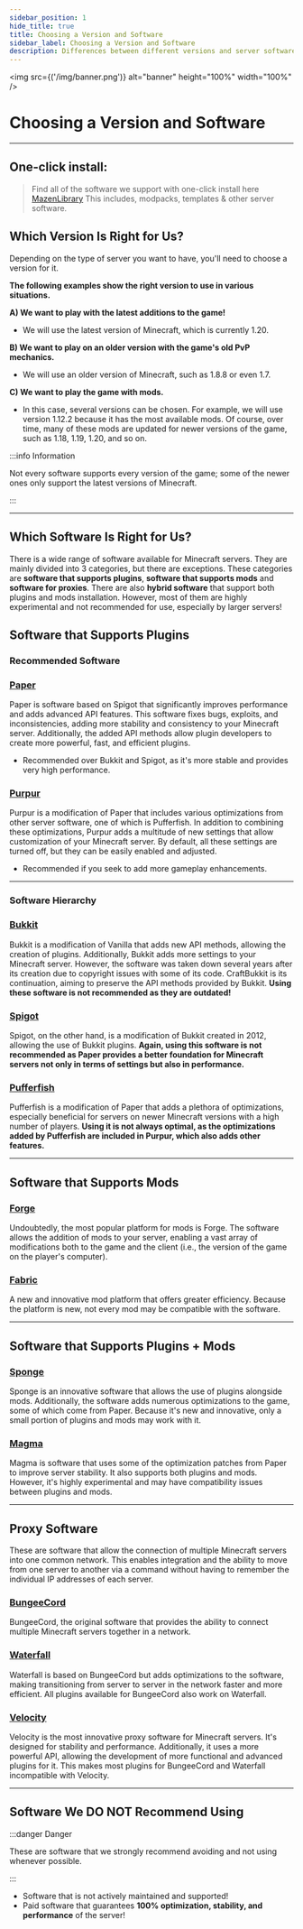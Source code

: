 ```yaml
---
sidebar_position: 1
hide_title: true
title: Choosing a Version and Software
sidebar_label: Choosing a Version and Software
description: Differences between different versions and server software for Minecraft servers
---
```


<img src={('/img/banner.png')} alt="banner" height="100%" width="100%" />

<div class="text--center">
<h1>Choosing a Version and Software</h1>
</div>

---
## One-click install:
> Find all of the software we support with one-click install here [MazenLibrary](https://www.mazenhost.com/library)
> This includes, modpacks, templates & other server software.


## Which Version Is Right for Us?
Depending on the type of server you want to have, you'll need to choose a version for it.

**The following examples show the right version to use in various situations.**

**A) We want to play with the latest additions to the game!**
- We will use the latest version of Minecraft, which is currently 1.20.

**B) We want to play on an older version with the game's old PvP mechanics.**
- We will use an older version of Minecraft, such as 1.8.8 or even 1.7.

**C) We want to play the game with mods.**
- In this case, several versions can be chosen. For example, we will use version 1.12.2 because it has the most available mods. Of course, over time, many of these mods are updated for newer versions of the game, such as 1.18, 1.19, 1.20, and so on.

:::info Information

Not every software supports every version of the game; some of the newer ones only support the latest versions of Minecraft.

:::

---

## Which Software Is Right for Us?
There is a wide range of software available for Minecraft servers. They are mainly divided into 3 categories, but there are exceptions. These categories are **software that supports plugins**,  **software that supports mods** and **software for proxies**. There are also **hybrid software** that support both plugins and mods installation. However, most of them are highly experimental and not recommended for use, especially by larger servers!

## Software that Supports Plugins

### Recommended Software
### [Paper](https://papermc.io/downloads/paper)
Paper is software based on Spigot that significantly improves performance and adds advanced API features. This software fixes bugs, exploits, and inconsistencies, adding more stability and consistency to your Minecraft server. Additionally, the added API methods allow plugin developers to create more powerful, fast, and efficient plugins.
- Recommended over Bukkit and Spigot, as it's more stable and provides very high performance.

### [Purpur](https://purpurmc.org/)
Purpur is a modification of Paper that includes various optimizations from other server software, one of which is Pufferfish. In addition to combining these optimizations, Purpur adds a multitude of new settings that allow customization of your Minecraft server. By default, all these settings are turned off, but they can be easily enabled and adjusted. 
 - Recommended if you seek to add more gameplay enhancements.

---

### Software Hierarchy

### [Bukkit](https://bukkit.org/)
Bukkit is a modification of Vanilla that adds new API methods, allowing the creation of plugins. Additionally, Bukkit adds more settings to your Minecraft server. However, the software was taken down several years after its creation due to copyright issues with some of its code. CraftBukkit is its continuation, aiming to preserve the API methods provided by Bukkit. **Using these software is not recommended as they are outdated!**

### [Spigot](https://www.spigotmc.org/)
Spigot, on the other hand, is a modification of Bukkit created in 2012, allowing the use of Bukkit plugins. **Again, using this software is not recommended as Paper provides a better foundation for Minecraft servers not only in terms of settings but also in performance.**

### [Pufferfish](https://pufferfish.host/downloads)
Pufferfish is a modification of Paper that adds a plethora of optimizations, especially beneficial for servers on newer Minecraft versions with a high number of players. **Using it is not always optimal, as the optimizations added by Pufferfish are included in Purpur, which also adds other features.**

---

## Software that Supports Mods

### [Forge](https://files.minecraftforge.net/net/minecraftforge/forge/)
Undoubtedly, the most popular platform for mods is Forge. The software allows the addition of mods to your server, enabling a vast array of modifications both to the game and the client (i.e., the version of the game on the player's computer).

### [Fabric](https://fabricmc.net/)
A new and innovative mod platform that offers greater efficiency. Because the platform is new, not every mod may be compatible with the software.

---

## Software that Supports Plugins + Mods

### [Sponge](https://spongepowered.org/)
Sponge is an innovative software that allows the use of plugins alongside mods. Additionally, the software adds numerous optimizations to the game, some of which come from Paper. Because it's new and innovative, only a small portion of plugins and mods may work with it.

### [Magma](https://magmafoundation.org/)
Magma is software that uses some of the optimization patches from Paper to improve server stability. It also supports both plugins and mods. However, it's highly experimental and may have compatibility issues between plugins and mods.

---

## Proxy Software
These are software that allow the connection of multiple Minecraft servers into one common network. This enables integration and the ability to move from one server to another via a command without having to remember the individual IP addresses of each server.

### [BungeeCord](https://github.com/SpigotMC/BungeeCord)
BungeeCord, the original software that provides the ability to connect multiple Minecraft servers together in a network.

### [Waterfall](https://papermc.io/software/waterfall)
Waterfall is based on BungeeCord but adds optimizations to the software, making transitioning from server to server in the network faster and more efficient. All plugins available for BungeeCord also work on Waterfall.

### [Velocity](https://papermc.io/software/velocity)
Velocity is the most innovative proxy software for Minecraft servers. It's designed for stability and performance. Additionally, it uses a more powerful API, allowing the development of more functional and advanced plugins for it. This makes most plugins for BungeeCord and Waterfall incompatible with Velocity.

---

## Software We DO NOT Recommend Using

:::danger Danger

These are software that we strongly recommend avoiding and not using whenever possible.

:::

- Software that is not actively maintained and supported!
- Paid software that guarantees **100% optimization, stability, and performance** of the server!